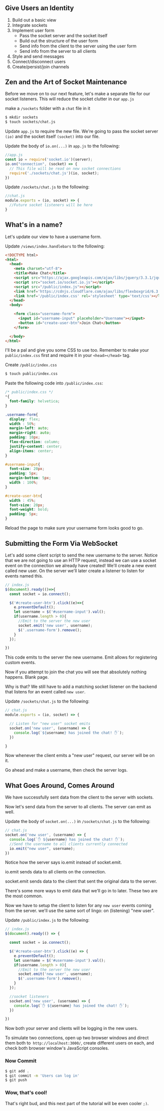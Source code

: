 # 

## Give Users an Identity

1. Build out a basic view
2. Integrate sockets
3. Implement user form
    - Pass the socket server and the socket itself
    - Build out the structure of the user form
    - Send info from the client to the server using the user form
    - Send info from the server to all clients
4. Style and send messages
5. Connect/disconnect users
6. Create/persist/join channels

## Zen and the Art of Socket Maintenance

Before we move on to our next feature, let's make a separate file for our socket listeners. This will reduce the socket clutter in our `app.js`

make a `/sockets` folder with a `chat` file in it

```bash
$ mkdir sockets
$ touch sockets/chat.js
```

Update `app.js` to require the new file. We're going to pass the socket server `(io)` and the socket itself `(socket)` into our file.

Update the body of `io.on(...)` in `app.js` to the following:

```js
//app.js
const io = require('socket.io')(server);
io.on("connection", (socket) => {
  // This file will be read on new socket connections
  require('./sockets/chat.js')(io, socket);
})
```

Update `/sockets/chat.js` to the following:

```js
//chat.js
module.exports = (io, socket) => {
  //Future socket listeners will be here
}
```

## What's in a name?

Let's update our view to have a username form.

Update `/views/index.handlebars` to the following:

```html
<!DOCTYPE html>
<html>
  <head>
    <meta charset="utf-8">
    <title>Make Chat</title>
    <script src="https://ajax.googleapis.com/ajax/libs/jquery/3.3.1/jquery.min.js"></script>
    <script src="socket.io/socket.io.js"></script>
    <script src="/public/index.js"></script>
    <link href='https://cdnjs.cloudflare.com/ajax/libs/flexboxgrid/6.3.1/flexboxgrid.min.css'></link>
    <link href='/public/index.css' rel='stylesheet' type='text/css'></link>
  </head>
  <body>

    <form class="username-form">
      <input id="username-input" placeholder="Username"></input>
      <button id="create-user-btn">Join Chat</button>
    </form>

  </body>
</html>
```

I'll be a pal and give you some CSS to use too. Remember to make your `public/index.css` first and require it in your `<head></head>` tag.

Create `/public/index.css`

```bash
$ touch public/index.css
```

Paste the following code into `/public/index.css`:

```css
/* public/index.css */
*{
  font-family: helvetica;
}

.username-form{
  display: flex;
  width : 50%;
  margin-left: auto;
  margin-right: auto;
  padding: 10px;
  flex-direction: column;
  justify-content: center;
  align-items: center;
}

#username-input{
  font-size: 20px;
  padding: 5px;
  margin-bottom: 5px;
  width : 100%;
}

#create-user-btn{
  width : 45%;
  font-size: 20px;
  font-weight: bold;
  padding: 5px;
}
```

Reload the page to make sure your username form looks good to go.

## Submitting the Form Via WebSocket

Let's add some client script to send the new username to the server. Notice that we are not going to use an HTTP request, instead we can use a socket event on the connection we already have created! We'll create a new event called new user. On the server we'll later create a listener to listen for events named this.

```js
// index.js
$(document).ready(()=>{
  const socket = io.connect();

  $('#create-user-btn').click((e)=>{
    e.preventDefault();
    let username = $('#username-input').val();
    if(username.length > 0){
      //Emit to the server the new user
      socket.emit('new user', username);
      $('.username-form').remove();
    }
  });

})

```

This code emits to the server the new username. Emit allows for registering custom events.

Now if you attempt to join the chat you will see that absolutely nothing happens. Blank page.

Why is that? We still have to add a matching socket listener on the backend that listens for an event called `new user`.

Update `/sockets/chat.js` to the following:

```js
// chat.js
module.exports = (io, socket) => {

  // Listen for "new user" socket emits
  socket.on('new user', (username) => {
    console.log(`${username} has joined the chat! ✋`);
  })

}
```

Now whenever the client emits a "new user" request, our server will be on it.

Go ahead and make a username, then check the server logs.

## What Goes Around, Comes Around

We have successfully sent data from the client to the server with sockets.

Now let's send data from the server to all clients. The server can emit as well.

Update the body of `socket.on(...)` in `/sockets/chat.js` to the following:

```js
// chat.js
socket.on('new user', (username) => {
  console.log(`✋ ${username} has joined the chat! ✋`);
  //Send the username to all clients currently connected
  io.emit("new user", username);
})
```

Notice how the server says io.emit instead of socket.emit.

io.emit sends data to all clients on the connection.

socket.emit sends data to the client that sent the original data to the server.

There's some more ways to emit data that we'll go in to later. These two are the most common.

Now we have to setup the client to listen for any `new user` events coming from the server. we'll use the same sort of lingo: on (listening) "new user".

Update `/public/index.js` to the following:

```js
// index.js
$(document).ready(() => {

  const socket = io.connect();

  $('#create-user-btn').click((e) => {
    e.preventDefault();
    let username = $('#username-input').val();
    if(username.length > 0){
      //Emit to the server the new user
      socket.emit('new user', username);
      $('.username-form').remove();
    }
  });

  //socket listeners
  socket.on('new user', (username) => {
    console.log(`✋ ${username} has joined the chat! ✋`);
  })

})
```

Now both your server and clients will be logging in the new users.

To simulate two connections, open up two browser windows and direct them both to` http://localhost:3000/`, create different users on each, and check both browser window's JavaScript consoles.

### Now Commit

```bash
$ git add .
$ git commit -m 'Users can log in'
$ git push
```

### Wow, that's cool!

That's right bud, and this next part of the tutorial will be even cooler `;)`.